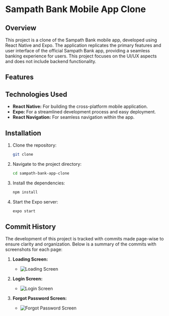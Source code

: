 # Sampath Bank Mobile App Clone

## Overview
This project is a clone of the Sampath Bank mobile app, developed using React Native and Expo. The application replicates the primary features and user interface of the official Sampath Bank app, providing a seamless banking experience for users. This project focuses on the UI/UX aspects and does not include backend functionality.

## Features


## Technologies Used
- **React Native:** For building the cross-platform mobile application.
- **Expo:** For a streamlined development process and easy deployment.
- **React Navigation:** For seamless navigation within the app.

## Installation
1. Clone the repository:
   ```bash
   git clone 
   ```
2. Navigate to the project directory:
   ```bash
   cd sampath-bank-app-clone
   ```
3. Install the dependencies:
   ```bash
   npm install
   ```
4. Start the Expo server:
   ```bash
   expo start 
   ```

## Commit History

The development of this project is tracked with commits made page-wise to ensure clarity and organization. Below is a summary of the commits with screenshots for each page:

1. **Loading Screen:**
   - ![Loading Screen](screenshots/loading-screen.png)

2. **Login Screen:**
   - ![Login Screen](screenshots/login-screen.png)

3. **Forgot Password Screen:**
   - ![Forgot Password Screen](screenshots/forgot-password-screen.png)